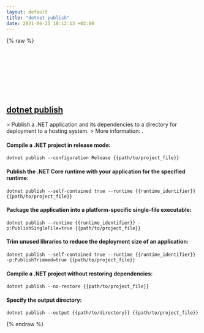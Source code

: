```yaml
---
layout: default
title: "dotnet publish"
date: 2021-06-25 18:12:13 +02:00
---
```

{% raw %}
<h2 id="dotnet-publish">
  <a href="/en/common/dotnet-publish.html">dotnet publish</a> <a href="#dotnet-publish"><svg class="icon">
    <use href="/assets/images/unicode_sprite.svg#link" />
  </svg></a>
</h2>
> Publish a .NET application and its dependencies to a directory for deployment to a hosting system.
> More information: <https://docs.microsoft.com/dotnet/core/tools/dotnet-publish>.

#### Compile a .NET project in release mode:
```shell
dotnet publish --configuration Release {{path/to/project_file}}
```
#### Publish the .NET Core runtime with your application for the specified runtime:
```shell
dotnet publish --self-contained true --runtime {{runtime_identifier}} {{path/to/project_file}}
```
#### Package the application into a platform-specific single-file executable:
```shell
dotnet publish --runtime {{runtime_identifier}} -p:PublishSingleFile=true {{path/to/project_file}}
```
#### Trim unused libraries to reduce the deployment size of an application:
```shell
dotnet publish --self-contained true --runtime {{runtime_identifier}} -p:PublishTrimmed=true {{path/to/project_file}}
```
#### Compile a .NET project without restoring dependencies:
```shell
dotnet publish --no-restore {{path/to/project_file}}
```
#### Specify the output directory:
```shell
dotnet publish --output {{path/to/directory}} {{path/to/project_file}}
```
{% endraw %}